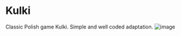 # Kulki
Classic Polish game Kulki. Simple and well coded adaptation.
![image](https://user-images.githubusercontent.com/32803118/209453859-e9379881-2300-4678-958a-c98458cf2bd5.png)
